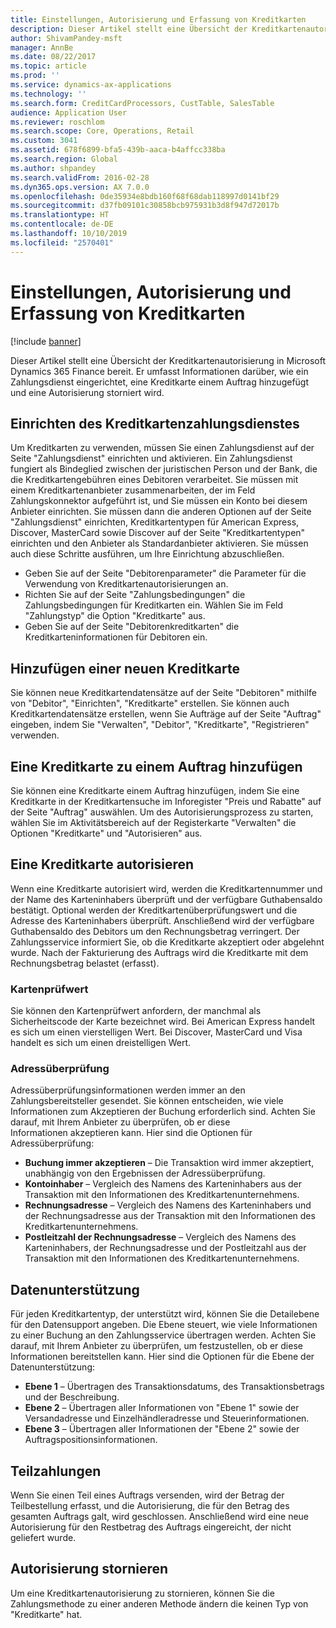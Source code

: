 ```yaml
---
title: Einstellungen, Autorisierung und Erfassung von Kreditkarten
description: Dieser Artikel stellt eine Übersicht der Kreditkartenautorisierung in Microsoft Dynamics 365 Finance bereit. Er umfasst Informationen darüber, wie ein Zahlungsdienst eingerichtet, eine Kreditkarte einem Auftrag hinzugefügt und eine Autorisierung storniert wird.
author: ShivamPandey-msft
manager: AnnBe
ms.date: 08/22/2017
ms.topic: article
ms.prod: ''
ms.service: dynamics-ax-applications
ms.technology: ''
ms.search.form: CreditCardProcessors, CustTable, SalesTable
audience: Application User
ms.reviewer: roschlom
ms.search.scope: Core, Operations, Retail
ms.custom: 3041
ms.assetid: 678f6899-bfa5-439b-aaca-b4affcc338ba
ms.search.region: Global
ms.author: shpandey
ms.search.validFrom: 2016-02-28
ms.dyn365.ops.version: AX 7.0.0
ms.openlocfilehash: 0de35934e8bdb160f68f68dab118997d0141bf29
ms.sourcegitcommit: d37fb09101c30858bcb975931b3d8f947d72017b
ms.translationtype: HT
ms.contentlocale: de-DE
ms.lasthandoff: 10/10/2019
ms.locfileid: "2570401"
---
```

# <a name="credit-card-setup-authorization-and-capture"></a>Einstellungen, Autorisierung und Erfassung von Kreditkarten

[!include [banner](../includes/banner.md)]

Dieser Artikel stellt eine Übersicht der Kreditkartenautorisierung in Microsoft Dynamics 365 Finance bereit. Er umfasst Informationen darüber, wie ein Zahlungsdienst eingerichtet, eine Kreditkarte einem Auftrag hinzugefügt und eine Autorisierung storniert wird.

<a name="setting-up-the-credit-card-payment-service"></a>Einrichten des Kreditkartenzahlungsdienstes
------------------------------------------

Um Kreditkarten zu verwenden, müssen Sie einen Zahlungsdienst auf der Seite "Zahlungsdienst" einrichten und aktivieren. Ein Zahlungsdienst fungiert als Bindeglied zwischen der juristischen Person und der Bank, die die Kreditkartengebühren eines Debitoren verarbeitet. Sie müssen mit einem Kreditkartenanbieter zusammenarbeiten, der im Feld Zahlungskonnektor aufgeführt ist, und Sie müssen ein Konto bei diesem Anbieter einrichten. Sie müssen dann die anderen Optionen auf der Seite "Zahlungsdienst" einrichten, Kreditkartentypen für American Express, Discover, MasterCard sowie Discover auf der Seite "Kreditkartentypen" einrichten und den Anbieter als Standardanbieter aktivieren. Sie müssen auch diese Schritte ausführen, um Ihre Einrichtung abzuschließen.
-   Geben Sie auf der Seite "Debitorenparameter" die Parameter für die Verwendung von Kreditkartenautorisierungen an.
-   Richten Sie auf der Seite "Zahlungsbedingungen" die Zahlungsbedingungen für Kreditkarten ein. Wählen Sie im Feld "Zahlungstyp" die Option "Kreditkarte" aus.
-   Geben Sie auf der Seite "Debitorenkreditkarten" die Kreditkarteninformationen für Debitoren ein.

## <a name="adding-a-new-credit-card"></a>Hinzufügen einer neuen Kreditkarte
Sie können neue Kreditkartendatensätze auf der Seite "Debitoren" mithilfe von "Debitor", "Einrichten", "Kreditkarte" erstellen. Sie können auch Kreditkartendatensätze erstellen, wenn Sie Aufträge auf der Seite "Auftrag" eingeben, indem Sie "Verwalten", "Debitor", "Kreditkarte", "Registrieren" verwenden.

<a name="adding-a-credit-card-to-a-sales-order"></a>Eine Kreditkarte zu einem Auftrag hinzufügen
-------------------------------------

Sie können eine Kreditkarte einem Auftrag hinzufügen, indem Sie eine Kreditkarte in der Kreditkartensuche im Inforegister "Preis und Rabatte" auf der Seite "Auftrag" auswählen. Um des Autorisierungsprozess zu starten, wählen Sie im Aktivitätsbereich auf der Registerkarte "Verwalten" die Optionen "Kreditkarte" und "Autorisieren" aus.

<a name="authorizing-a-credit-card"></a>Eine Kreditkarte autorisieren
-------------------------

Wenn eine Kreditkarte autorisiert wird, werden die Kreditkartennummer und der Name des Karteninhabers überprüft und der verfügbare Guthabensaldo bestätigt. Optional werden der Kreditkartenüberprüfungswert und die Adresse des Karteninhabers überprüft. Anschließend wird der verfügbare Guthabensaldo des Debitors um den Rechnungsbetrag verringert. Der Zahlungsservice informiert Sie, ob die Kreditkarte akzeptiert oder abgelehnt wurde. Nach der Fakturierung des Auftrags wird die Kreditkarte mit dem Rechnungsbetrag belastet (erfasst).

### <a name="card-verification-value"></a>Kartenprüfwert

Sie können den Kartenprüfwert anfordern, der manchmal als Sicherheitscode der Karte bezeichnet wird. Bei American Express handelt es sich um einen vierstelligen Wert. Bei Discover, MasterCard und Visa handelt es sich um einen dreistelligen Wert.

### <a name="address-verification"></a>Adressüberprüfung

Adressüberprüfungsinformationen werden immer an den Zahlungsbereitsteller gesendet. Sie können entscheiden, wie viele Informationen zum Akzeptieren der Buchung erforderlich sind. Achten Sie darauf, mit Ihrem Anbieter zu überprüfen, ob er diese Informationen akzeptieren kann. Hier sind die Optionen für Adressüberprüfung:
-   **Buchung immer akzeptieren** – Die Transaktion wird immer akzeptiert, unabhängig von den Ergebnissen der Adressüberprüfung.
-   **Kontoinhaber** – Vergleich des Namens des Karteninhabers aus der Transaktion mit den Informationen des Kreditkartenunternehmens.
-   **Rechnungsadresse** – Vergleich des Namens des Karteninhabers und der Rechnungsadresse aus der Transaktion mit den Informationen des Kreditkartenunternehmens.
-   **Postleitzahl der Rechnungsadresse** – Vergleich des Namens des Karteninhabers, der Rechnungsadresse und der Postleitzahl aus der Transaktion mit den Informationen des Kreditkartenunternehmens.

## <a name="data-support"></a>Datenunterstützung
Für jeden Kreditkartentyp, der unterstützt wird, können Sie die Detailebene für den Datensupport angeben. Die Ebene steuert, wie viele Informationen zu einer Buchung an den Zahlungsservice übertragen werden. Achten Sie darauf, mit Ihrem Anbieter zu überprüfen, um festzustellen, ob er diese Informationen bereitstellen kann. Hier sind die Optionen für die Ebene der Datenunterstützung:
-   **Ebene 1** – Übertragen des Transaktionsdatums, des Transaktionsbetrags und der Beschreibung.
-   **Ebene 2** – Übertragen aller Informationen von "Ebene 1" sowie der Versandadresse und Einzelhändleradresse und Steuerinformationen.
-   **Ebene 3** – Übertragen aller Informationen der "Ebene 2" sowie der Auftragspositionsinformationen.

## <a name="partial-payments"></a>Teilzahlungen
Wenn Sie einen Teil eines Auftrags versenden, wird der Betrag der Teilbestellung erfasst, und die Autorisierung, die für den Betrag des gesamten Auftrags galt, wird geschlossen. Anschließend wird eine neue Autorisierung für den Restbetrag des Auftrags eingereicht, der nicht geliefert wurde.

## <a name="voiding-an-authorization"></a>Autorisierung stornieren 
Um eine Kreditkartenautorisierung zu stornieren, können Sie die Zahlungsmethode zu einer anderen Methode ändern die keinen Typ von "Kreditkarte" hat.





